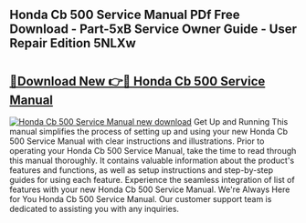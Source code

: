 ## Honda Cb 500 Service Manual PDf Free Download - Part-5xB Service Owner Guide - User Repair Edition 5NLXw

# <h2><a href="http://bc14060.oget.top/?id=Honda+Cb+500+Service+Manual">🔗Download New 👉🔴 Honda Cb 500 Service Manual</a></h2>

[![Honda Cb 500 Service Manual new download](https://i.imgur.com/5g1atiW.png)](http://bc14060.oget.top/?id=Honda+Cb+500+Service+Manual)
Get Up and Running This manual simplifies the process of setting up and using your new Honda Cb 500 Service Manual with clear instructions and illustrations. Prior to operating your Honda Cb 500 Service Manual, take the time to read through this manual thoroughly. It contains valuable information about the product's features and functions, as well as setup instructions and step-by-step guides for using each feature. Experience the seamless integration of list of features with your new Honda Cb 500 Service Manual. We're Always Here for You Honda Cb 500 Service Manual. Our customer support team is dedicated to assisting you with any inquiries.
